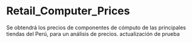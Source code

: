 # Retail_Computer_Prices
Se obtendrá los precios de componentes de cómputo de las principales tiendas del Perú, para un análisis de precios.
actualización de prueba
